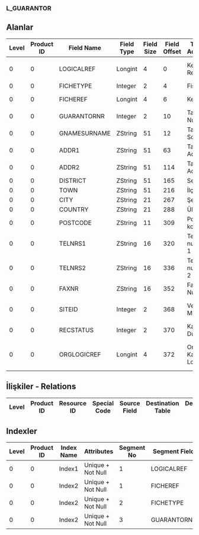 ### L_GUARANTOR

## Alanlar

**Level**|**Product ID**|**Field Name**|**Field Type**|**Field Size**|**Field Offset**|**Türkçe Açıklama**|**Expression**
-----|-----|-----|-----|-----|-----|-----|-----
0|0|LOGICALREF|Longint|4|0|Kefil Log. Ref.|Guarantor Logical Reference
0|0|FICHETYPE|Integer|2|4|Fiş Türü|Fiche Type
0|0|FICHEREF|Longint|4|6|Kefil Ref.|Guarantor Reference
0|0|GUARANTORNR|Integer|2|10|Taksit Numarası|Instalment Number
0|0|GNAMESURNAME|ZString|51|12|Taksit Soyadı|Instalment Surname
0|0|ADDR1|ZString|51|63|Taksit Adresi 1|Instalment Adress1
0|0|ADDR2|ZString|51|114|Taksit Adresi 2|Instalment Adress2
0|0|DISTRICT|ZString|51|165|Semt|District
0|0|TOWN|ZString|51|216|İlçe|Town
0|0|CITY|ZString|21|267|Şehir|City
0|0|COUNTRY|ZString|21|288|Ülke|Country
0|0|POSTCODE|ZString|11|309|Posta kodu|Postal Code
0|0|TELNRS1|ZString|16|320|Telefon numarası 1|Telephone Number1
0|0|TELNRS2|ZString|16|336|Telefon numarası 2|Telephone Number2
0|0|FAXNR|ZString|16|352|Faks Numarası|Fax Number
0|0|SITEID|Integer|2|368|Veri Merkezi|Data Processing Site
0|0|RECSTATUS|Integer|2|370|Kayıt Durumu|Record Status
0|0|ORGLOGICREF|Longint|4|372|Orijinal Kayıt Log. Ref.|Original Record Logical Reference

## İlişkiler - Relations

**Level**|**Product ID**|**Resource ID**|**Special Code**|**Source Field**|**Destination Table**|**Destination Field**|**Relation Type**|**Extra Condition**
-----|-----|-----|-----|-----|-----|-----|-----|-----

## Indexler

**Level**|**Product ID**|**Index Name**|**Attributes**|**Segment No**|**Segment Field**|**Sense**
-----|-----|-----|-----|-----|-----|-----
0|0|Index1|Unique + Not Null|1|LOGICALREF|Ascending
0|0|Index2|Unique + Not Null|1|FICHEREF|Ascending
0|0|Index2|Unique + Not Null|2|FICHETYPE|Ascending
0|0|Index2|Unique + Not Null|3|GUARANTORNR|Ascending
